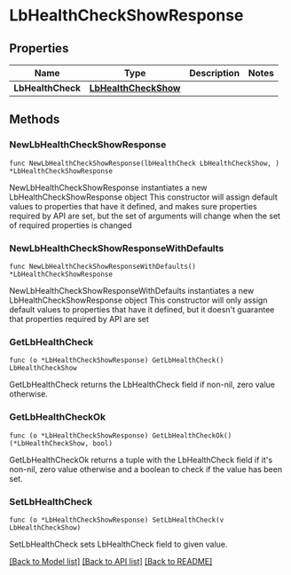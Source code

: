 # LbHealthCheckShowResponse

## Properties

Name | Type | Description | Notes
------------ | ------------- | ------------- | -------------
**LbHealthCheck** | [**LbHealthCheckShow**](LbHealthCheckShow.md) |  | 

## Methods

### NewLbHealthCheckShowResponse

`func NewLbHealthCheckShowResponse(lbHealthCheck LbHealthCheckShow, ) *LbHealthCheckShowResponse`

NewLbHealthCheckShowResponse instantiates a new LbHealthCheckShowResponse object
This constructor will assign default values to properties that have it defined,
and makes sure properties required by API are set, but the set of arguments
will change when the set of required properties is changed

### NewLbHealthCheckShowResponseWithDefaults

`func NewLbHealthCheckShowResponseWithDefaults() *LbHealthCheckShowResponse`

NewLbHealthCheckShowResponseWithDefaults instantiates a new LbHealthCheckShowResponse object
This constructor will only assign default values to properties that have it defined,
but it doesn't guarantee that properties required by API are set

### GetLbHealthCheck

`func (o *LbHealthCheckShowResponse) GetLbHealthCheck() LbHealthCheckShow`

GetLbHealthCheck returns the LbHealthCheck field if non-nil, zero value otherwise.

### GetLbHealthCheckOk

`func (o *LbHealthCheckShowResponse) GetLbHealthCheckOk() (*LbHealthCheckShow, bool)`

GetLbHealthCheckOk returns a tuple with the LbHealthCheck field if it's non-nil, zero value otherwise
and a boolean to check if the value has been set.

### SetLbHealthCheck

`func (o *LbHealthCheckShowResponse) SetLbHealthCheck(v LbHealthCheckShow)`

SetLbHealthCheck sets LbHealthCheck field to given value.



[[Back to Model list]](../README.md#documentation-for-models) [[Back to API list]](../README.md#documentation-for-api-endpoints) [[Back to README]](../README.md)


